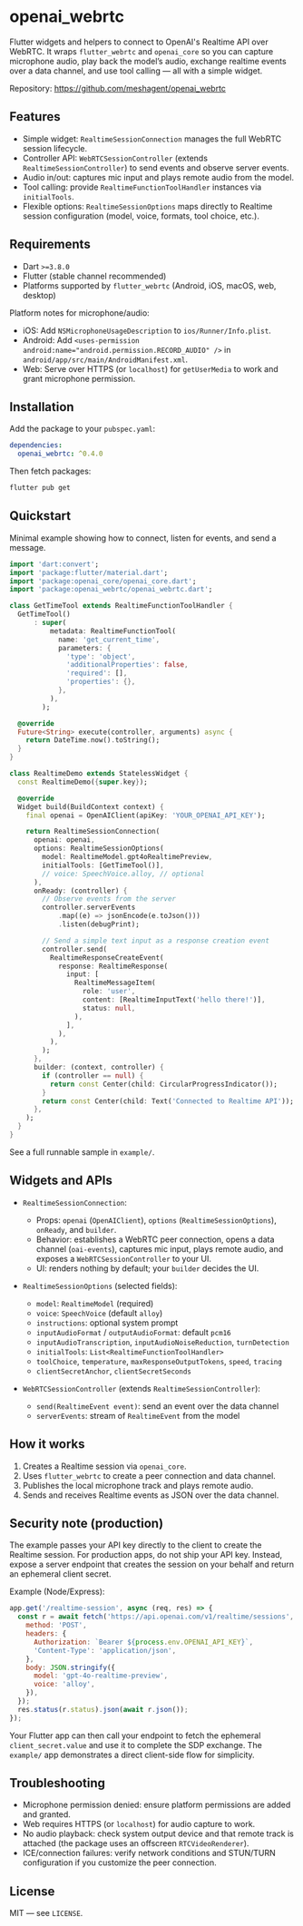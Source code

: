 # openai_webrtc

Flutter widgets and helpers to connect to OpenAI's Realtime API over WebRTC. It wraps `flutter_webrtc` and `openai_core` so you can capture microphone audio, play back the model’s audio, exchange realtime events over a data channel, and use tool calling — all with a simple widget.

Repository: https://github.com/meshagent/openai_webrtc


## Features
- Simple widget: `RealtimeSessionConnection` manages the full WebRTC session lifecycle.
- Controller API: `WebRTCSessionController` (extends `RealtimeSessionController`) to send events and observe server events.
- Audio in/out: captures mic input and plays remote audio from the model.
- Tool calling: provide `RealtimeFunctionToolHandler` instances via `initialTools`.
- Flexible options: `RealtimeSessionOptions` maps directly to Realtime session configuration (model, voice, formats, tool choice, etc.).


## Requirements
- Dart `>=3.8.0`
- Flutter (stable channel recommended)
- Platforms supported by `flutter_webrtc` (Android, iOS, macOS, web, desktop)

Platform notes for microphone/audio:
- iOS: Add `NSMicrophoneUsageDescription` to `ios/Runner/Info.plist`.
- Android: Add `<uses-permission android:name="android.permission.RECORD_AUDIO" />` in `android/app/src/main/AndroidManifest.xml`.
- Web: Serve over HTTPS (or `localhost`) for `getUserMedia` to work and grant microphone permission.


## Installation
Add the package to your `pubspec.yaml`:

```yaml
dependencies:
  openai_webrtc: ^0.4.0
```

Then fetch packages:

```bash
flutter pub get
```


## Quickstart
Minimal example showing how to connect, listen for events, and send a message.

```dart
import 'dart:convert';
import 'package:flutter/material.dart';
import 'package:openai_core/openai_core.dart';
import 'package:openai_webrtc/openai_webrtc.dart';

class GetTimeTool extends RealtimeFunctionToolHandler {
  GetTimeTool()
      : super(
          metadata: RealtimeFunctionTool(
            name: 'get_current_time',
            parameters: {
              'type': 'object',
              'additionalProperties': false,
              'required': [],
              'properties': {},
            },
          ),
        );

  @override
  Future<String> execute(controller, arguments) async {
    return DateTime.now().toString();
  }
}

class RealtimeDemo extends StatelessWidget {
  const RealtimeDemo({super.key});

  @override
  Widget build(BuildContext context) {
    final openai = OpenAIClient(apiKey: 'YOUR_OPENAI_API_KEY');

    return RealtimeSessionConnection(
      openai: openai,
      options: RealtimeSessionOptions(
        model: RealtimeModel.gpt4oRealtimePreview,
        initialTools: [GetTimeTool()],
        // voice: SpeechVoice.alloy, // optional
      ),
      onReady: (controller) {
        // Observe events from the server
        controller.serverEvents
            .map((e) => jsonEncode(e.toJson()))
            .listen(debugPrint);

        // Send a simple text input as a response creation event
        controller.send(
          RealtimeResponseCreateEvent(
            response: RealtimeResponse(
              input: [
                RealtimeMessageItem(
                  role: 'user',
                  content: [RealtimeInputText('hello there!')],
                  status: null,
                ),
              ],
            ),
          ),
        );
      },
      builder: (context, controller) {
        if (controller == null) {
          return const Center(child: CircularProgressIndicator());
        }
        return const Center(child: Text('Connected to Realtime API'));
      },
    );
  }
}
```

See a full runnable sample in `example/`.


## Widgets and APIs
- `RealtimeSessionConnection`:
  - Props: `openai` (`OpenAIClient`), `options` (`RealtimeSessionOptions`), `onReady`, and `builder`.
  - Behavior: establishes a WebRTC peer connection, opens a data channel (`oai-events`), captures mic input, plays remote audio, and exposes a `WebRTCSessionController` to your UI.
  - UI: renders nothing by default; your `builder` decides the UI.

- `RealtimeSessionOptions` (selected fields):
  - `model`: `RealtimeModel` (required)
  - `voice`: `SpeechVoice` (default `alloy`)
  - `instructions`: optional system prompt
  - `inputAudioFormat` / `outputAudioFormat`: default `pcm16`
  - `inputAudioTranscription`, `inputAudioNoiseReduction`, `turnDetection`
  - `initialTools`: `List<RealtimeFunctionToolHandler>`
  - `toolChoice`, `temperature`, `maxResponseOutputTokens`, `speed`, `tracing`
  - `clientSecretAnchor`, `clientSecretSeconds`

- `WebRTCSessionController` (extends `RealtimeSessionController`):
  - `send(RealtimeEvent event)`: send an event over the data channel
  - `serverEvents`: stream of `RealtimeEvent` from the model


## How it works
1. Creates a Realtime session via `openai_core`.
2. Uses `flutter_webrtc` to create a peer connection and data channel.
3. Publishes the local microphone track and plays remote audio.
4. Sends and receives Realtime events as JSON over the data channel.


## Security note (production)
The example passes your API key directly to the client to create the Realtime session. For production apps, do not ship your API key. Instead, expose a server endpoint that creates the session on your behalf and return an ephemeral client secret.

Example (Node/Express):

```js
app.get('/realtime-session', async (req, res) => {
  const r = await fetch('https://api.openai.com/v1/realtime/sessions', {
    method: 'POST',
    headers: {
      Authorization: `Bearer ${process.env.OPENAI_API_KEY}`,
      'Content-Type': 'application/json',
    },
    body: JSON.stringify({
      model: 'gpt-4o-realtime-preview',
      voice: 'alloy',
    }),
  });
  res.status(r.status).json(await r.json());
});
```

Your Flutter app can then call your endpoint to fetch the ephemeral `client_secret.value` and use it to complete the SDP exchange. The `example/` app demonstrates a direct client-side flow for simplicity.


## Troubleshooting
- Microphone permission denied: ensure platform permissions are added and granted.
- Web requires HTTPS (or `localhost`) for audio capture to work.
- No audio playback: check system output device and that remote track is attached (the package uses an offscreen `RTCVideoRenderer`).
- ICE/connection failures: verify network conditions and STUN/TURN configuration if you customize the peer connection.


## License
MIT — see `LICENSE`.
